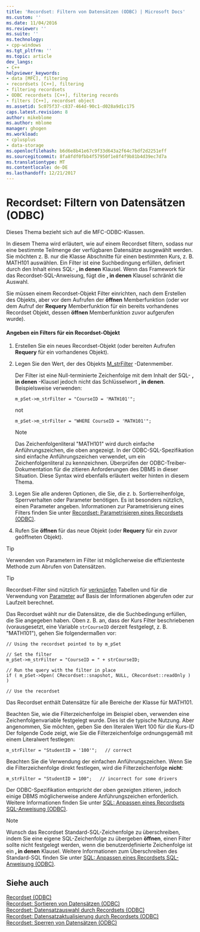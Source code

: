 ```yaml
---
title: 'Recordset: Filtern von Datensätzen (ODBC) | Microsoft Docs'
ms.custom: ''
ms.date: 11/04/2016
ms.reviewer: ''
ms.suite: ''
ms.technology:
- cpp-windows
ms.tgt_pltfrm: ''
ms.topic: article
dev_langs:
- C++
helpviewer_keywords:
- data [MFC], filtering
- recordsets [C++], filtering
- filtering recordsets
- ODBC recordsets [C++], filtering records
- filters [C++], recordset object
ms.assetid: 5c075f37-c837-464d-90c1-d028a9d1c175
caps.latest.revision: 8
author: mikeblome
ms.author: mblome
manager: ghogen
ms.workload:
- cplusplus
- data-storage
ms.openlocfilehash: b6d6e8b41e67c9f33d643a2f64c7bdf2d2251eff
ms.sourcegitcommit: 8fa8fdf0fbb4f57950f1e8f4f9b81b4d39ec7d7a
ms.translationtype: MT
ms.contentlocale: de-DE
ms.lasthandoff: 12/21/2017
---
```

# <a name="recordset-filtering-records-odbc"></a>Recordset: Filtern von Datensätzen (ODBC)
Dieses Thema bezieht sich auf die MFC-ODBC-Klassen.  
  
 In diesem Thema wird erläutert, wie auf einem Recordset filtern, sodass nur eine bestimmte Teilmenge der verfügbaren Datensätze ausgewählt werden. Sie möchten z. B. nur die Klasse Abschnitte für einen bestimmten Kurs, z. B. MATH101 auswählen. Ein Filter ist eine Suchbedingung erfüllen, definiert durch den Inhalt eines SQL- **, in denen** Klausel. Wenn das Framework für das Recordset-SQL-Anweisung, fügt die **, in denen** Klausel schränkt die Auswahl.  
  
 Sie müssen einem Recordset-Objekt Filter einrichten, nach dem Erstellen des Objekts, aber vor dem Aufrufen der **öffnen** Memberfunktion (oder vor dem Aufruf der **Requery** Memberfunktion für ein bereits vorhandenes Recordset Objekt, dessen **öffnen** Memberfunktion zuvor aufgerufen wurde).  
  
#### <a name="to-specify-a-filter-for-a-recordset-object"></a>Angeben ein Filters für ein Recordset-Objekt  
  
1.  Erstellen Sie ein neues Recordset-Objekt (oder bereiten Aufrufen **Requery** für ein vorhandenes Objekt).  
  
2.  Legen Sie den Wert, der des Objekts [M_strFilter](../../mfc/reference/crecordset-class.md#m_strfilter) -Datenmember.  
  
     Der Filter ist eine Null-terminierte Zeichenfolge mit dem Inhalt der SQL- **, in denen** -Klausel jedoch nicht das Schlüsselwort **, in denen**. Beispielsweise verwenden:  
  
    ```  
    m_pSet->m_strFilter = "CourseID = 'MATH101'";  
    ```  
  
     not  
  
    ```  
    m_pSet->m_strFilter = "WHERE CourseID = 'MATH101'";  
    ```  
  
    > [!NOTE]
    >  Das Zeichenfolgenliteral "MATH101" wird durch einfache Anführungszeichen, die oben angezeigt. In der ODBC-SQL-Spezifikation sind einfache Anführungszeichen verwendet, um ein Zeichenfolgenliteral zu kennzeichnen. Überprüfen der ODBC-Treiber-Dokumentation für die zitieren Anforderungen des DBMS in dieser Situation. Diese Syntax wird ebenfalls erläutert weiter hinten in diesem Thema.  
  
3.  Legen Sie alle anderen Optionen, die Sie, die z. b. Sortierreihenfolge, Sperrverhalten oder Parameter benötigen. Es ist besonders nützlich, einen Parameter angeben. Informationen zur Parametrisierung eines Filters finden Sie unter [Recordset: Parametrisieren eines Recordsets (ODBC)](../../data/odbc/recordset-parameterizing-a-recordset-odbc.md).  
  
4.  Rufen Sie **öffnen** für das neue Objekt (oder **Requery** für ein zuvor geöffneten Objekt).  
  
> [!TIP]
>  Verwenden von Parametern im Filter ist möglicherweise die effizienteste Methode zum Abrufen von Datensätzen.  
  
> [!TIP]
>  Recordset-Filter sind nützlich für [verknüpfen](../../data/odbc/recordset-performing-a-join-odbc.md) Tabellen und für die Verwendung von [Parameter](../../data/odbc/recordset-parameterizing-a-recordset-odbc.md) auf Basis der Informationen abgerufen oder zur Laufzeit berechnet.  
  
 Das Recordset wählt nur die Datensätze, die die Suchbedingung erfüllen, die Sie angegeben haben. Oben z. B. an, dass der Kurs Filter beschriebenen (vorausgesetzt, eine Variable `strCourseID` derzeit festgelegt, z. B. "MATH101"), gehen Sie folgendermaßen vor:  
  
```  
// Using the recordset pointed to by m_pSet  
  
// Set the filter  
m_pSet->m_strFilter = "CourseID = " + strCourseID;   
  
// Run the query with the filter in place  
if ( m_pSet->Open( CRecordset::snapshot, NULL, CRecordset::readOnly ) )  
  
// Use the recordset  
```  
  
 Das Recordset enthält Datensätze für alle Bereiche der Klasse für MATH101.  
  
 Beachten Sie, wie die Filterzeichenfolge im Beispiel oben, verwenden eine Zeichenfolgenvariable festgelegt wurde. Dies ist die typische Nutzung. Aber angenommen, Sie möchten, geben Sie den literalen Wert 100 für die Kurs-ID Der folgende Code zeigt, wie Sie die Filterzeichenfolge ordnungsgemäß mit einem Literalwert festlegen:  
  
```  
m_strFilter = "StudentID = '100'";   // correct  
```  
  
 Beachten Sie die Verwendung der einfachen Anführungszeichen. Wenn Sie die Filterzeichenfolge direkt festlegen, wird die Filterzeichenfolge **nicht**:  
  
```  
m_strFilter = "StudentID = 100";   // incorrect for some drivers  
```  
  
 Der ODBC-Spezifikation entspricht der oben gezeigten zitieren, jedoch einige DBMS möglicherweise andere Anführungszeichen erforderlich. Weitere Informationen finden Sie unter [SQL: Anpassen eines Recordsets SQL-Anweisung (ODBC)](../../data/odbc/sql-customizing-your-recordsets-sql-statement-odbc.md).  
  
> [!NOTE]
>  Wunsch das Recordset Standard-SQL-Zeichenfolge zu überschreiben, indem Sie eine eigene SQL-Zeichenfolge zu übergeben **öffnen**, einen Filter sollte nicht festgelegt werden, wenn die benutzerdefinierte Zeichenfolge ist ein **, in denen** Klausel. Weitere Informationen zum Überschreiben des Standard-SQL finden Sie unter [SQL: Anpassen eines Recordsets SQL-Anweisung (ODBC)](../../data/odbc/sql-customizing-your-recordsets-sql-statement-odbc.md).  
  
## <a name="see-also"></a>Siehe auch  
 [Recordset (ODBC)](../../data/odbc/recordset-odbc.md)   
 [Recordset: Sortieren von Datensätzen (ODBC)](../../data/odbc/recordset-sorting-records-odbc.md)   
 [Recordset: Datensatzauswahl durch Recordsets (ODBC)](../../data/odbc/recordset-how-recordsets-select-records-odbc.md)   
 [Recordset: Datensatzaktualisierung durch Recordsets (ODBC)](../../data/odbc/recordset-how-recordsets-update-records-odbc.md)   
 [Recordset: Sperren von Datensätzen (ODBC)](../../data/odbc/recordset-locking-records-odbc.md)